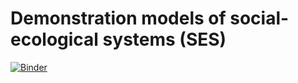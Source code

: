 # Demonstration models of social-ecological systems (SES)

[![Binder](https://mybinder.org/badge_logo.svg)](https://mybinder.org/v2/gh/JoelForamitti/ses_models/HEAD)